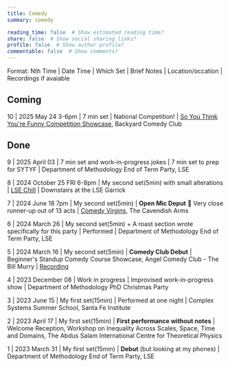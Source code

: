 ```yaml
---
title: Comedy
summary: comedy

reading_time: false  # Show estimated reading time?
share: false  # Show social sharing links?
profile: false  # Show author profile?
commentable: false  # Show comments?
---
```


Format: Nth Time | Date Time | Which Set | Brief Notes | Location/occation | Recordings if avaiable


## Coming 

10 | 2025 May 24 3-6pm | 7 min set | National Competition! | [So You Think You're Funny Competition Showcase](https://backyardcomedyclub.co.uk/event/link/?ceId=73cf7480-c448-477a-bb04-1bb97991d208), Backyard Comedy Club

## Done

9 | 2025 April 03 | 7 min set and work-in-progress jokes | 7 min set to prep for SYTYF | Department of Methodology End of Term Party, LSE

8 | 2024 October 25 FRI 6-8pm | My second set(5min) with small alterations | [LSE Chill](https://www.lse.ac.uk/Events/2024/10/202410251900/LSE-Chill) | Downstairs at the LSE Garrick

7 | 2024 June 18 7pm | My second set(5min) | **Open Mic Deput** 🥈 Very close runner-up out of 13 acts | [Comedy Virgins](https://www.thecav.uk/comedy), The Cavendish Arms

6 | 2024 March 26 | My second set(5min) + A roast section wrote specifically for this party | Performed | Department of Methodology End of Term Party, LSE

5 | 2024 March 16 | My second set(5min) | **Comedy Club Debut** | Beginner's Standup Comedy Course Showcase, Angel Comedy Club - The Bill Murry | [Recording](https://www.instagram.com/reel/C8fZ5VXASc2/?utm_source=ig_web_copy_link&igsh=MzRlODBiNWFlZA==)

4 | 2023 December 08 | Work in progress | Improvised work-in-progress show | Department of Methodology PhD Christmas Party

3 | 2023 June 15 | My first set(15min) | Performed at one night | Complex Systems Summer School, Santa Fe Institute

2 | 2023 April 17 | My first set(15min) | **First performance without notes** | Welcome Reception, Workshop on Inequality Across Scales, Space, Time and Domains, The Abdus Salam International Centre for Theoretical Physics

1 | 2023 March 31 | My first set(15min) | **Debut** (but looking at my phones) | Department of Methodology End of Term Party, LSE
